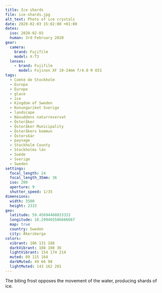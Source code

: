 ```yaml
---
title: Ice shards
file: ice-shards.jpg
alt_text: Photo of ice crystals
date: 2020-02-03 15:02:00 +01:00
dates:
  iso: 2020-02-03
  human: 3rd February 2020
gear:
  camera:
    brand: Fujifilm
    model: X-T3
  lenses:
    - brand: Fujifilm
      model: Fujinon XF 10-24mm f/4.0 R OIS
tags:
  - Comté de Stockholm
  - Europa
  - Europe
  - glace
  - ice
  - Kingdom of Sweden
  - Konungariket Sverige
  - landscape
  - Näsuddens naturreservat
  - Österåker
  - Österåker Municipality
  - Österåkers kommun
  - Österskär
  - paysage
  - Stockholm County
  - Stockholms län
  - Suède
  - Sverige
  - Sweden
settings:
  focal_length: 24
  focal_length_35mm: 36
  iso: 200
  aperture: 9
  shutter_speed: 1/35
dimensions:
  width: 3500
  height: 2333
geo:
  latitude: 59.45694460833333
  longitude: 18.299465586666667
  map: true
  country: Sweden
  city: Åkersberga
colors:
  vibrant: 106 131 188
  darkVibrant: 108 108 36
  lightVibrant: 154 174 214
  muted: 89 115 164
  darkMuted: 49 66 98
  lightMuted: 143 162 201
---
```


The biting frost opposes the movement of the water, producing shards of ice.
